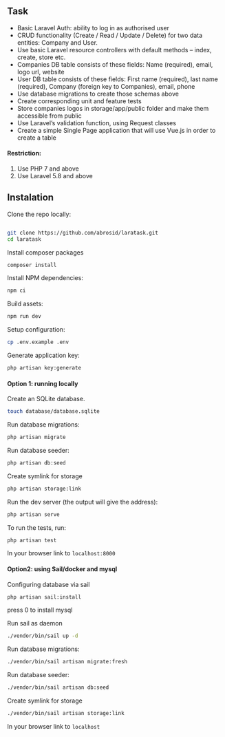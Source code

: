 ## Task

- Basic Laravel Auth: ability to log in as authorised user
- CRUD functionality (Create / Read / Update / Delete) for two data entities: Company and User.
- Use basic Laravel resource controllers with default methods – index, create, store etc.
- Companies DB table consists of these fields: Name (required), email, logo url, website
- User DB table consists of these fields: First name (required), last name (required), Company (foreign key to Companies), email, phone
- Use database migrations to create those schemas above
- Create corresponding unit and feature tests
- Store companies logos in storage/app/public folder and make them accessible from public
- Use Laravel’s validation function, using Request classes
- Create a simple Single Page application that will use Vue.js in order to create a table

#### Restriction:
1. Use PHP 7 and above
2. Use Laravel 5.8 and above

## Instalation

Clone the repo locally:

```sh

git clone https://github.com/abrosid/laratask.git
cd laratask
```


Install composer packages

```sh
composer install
```


Install NPM dependencies:

```sh
npm ci
```

Build assets:

```sh
npm run dev
```

Setup configuration:

```sh
cp .env.example .env
```

Generate application key:

```sh
php artisan key:generate
```

#### Option 1:  running locally

Create an SQLite database. 

```sh
touch database/database.sqlite
```

Run database migrations:

```sh
php artisan migrate
```

Run database seeder:

```sh
php artisan db:seed
```

Create symlink for storage

```sh
php artisan storage:link
```

Run the dev server (the output will give the address):

```sh
php artisan serve
```

To run the tests, run:

```sh
php artisan test
```

In your browser link to `localhost:8000`


#### Option2: using Sail/docker and mysql


Configuring database via sail

```sh
php artisan sail:install
```

press 0 to install mysql


Run sail as daemon

```sh
./vendor/bin/sail up -d
```

Run database migrations:

```sh
./vendor/bin/sail artisan migrate:fresh
```

Run database seeder:

```sh
./vendor/bin/sail artisan db:seed
```

Create symlink for storage

```sh
./vendor/bin/sail artisan storage:link
```

In your browser link to `localhost`





